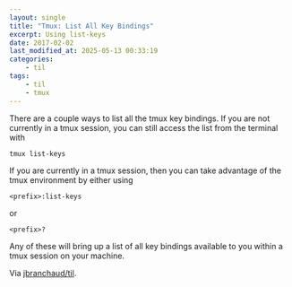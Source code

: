 ```yaml
---
layout: single
title: "Tmux: List All Key Bindings"
excerpt: Using list-keys
date: 2017-02-02
last_modified_at: 2025-05-13 00:33:19
categories:
    - til
tags:
    - til
    - tmux
---
```


There are a couple ways to list all the tmux key bindings. If you are not
currently in a tmux session, you can still access the list from the terminal
with

```bash
tmux list-keys
```

If you are currently in a tmux session, then you can take advantage of the
tmux environment by either using

```tmux
<prefix>:list-keys
```

or

```tmux
<prefix>?
```

Any of these will bring up a list of all key bindings available to you
within a tmux session on your machine.

Via [jbranchaud/til](https://github.com/jbranchaud/til).
